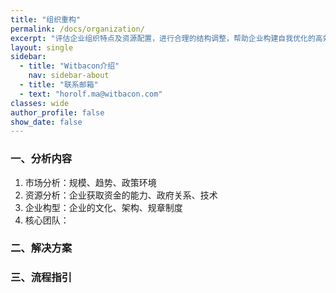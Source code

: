 ```yaml
---
title: "组织重构"
permalink: /docs/organization/
excerpt: "评估企业组织特点及资源配置，进行合理的结构调整，帮助企业构建自我优化的高效组织。"
layout: single
sidebar:
  - title: "Witbacon介绍"
    nav: sidebar-about
  - title: "联系邮箱"
  - text: "horolf.ma@witbacon.com"
classes: wide
author_profile: false
show_date: false
---
```


### 一、分析内容

1. 市场分析：规模、趋势、政策环境
2. 资源分析：企业获取资金的能力、政府关系、技术
3. 企业构型：企业的文化、架构、规章制度
4. 核心团队：

### 二、解决方案



### 三、流程指引

